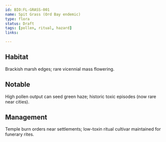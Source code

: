 ```yaml
---
id: BIO:FL-GRASS-001
name: Spit Grass (Ord Bay endemic)
type: flora
status: Draft
tags: [pollen, ritual, hazard]
links:

---
```


## Habitat
Brackish marsh edges; rare vicennial mass flowering.

## Notable
High pollen output can seed green haze; historic toxic episodes (now rare near cities).

## Management
Temple burn orders near settlements; low-toxin ritual cultivar maintained for funerary rites.
